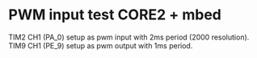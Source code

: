 # PWM input test CORE2 + mbed

TIM2 CH1 (PA_0) setup as pwm input with 2ms period (2000 resolution).
TIM9 CH1 (PE_9) setup as pwm output with 1ms period.